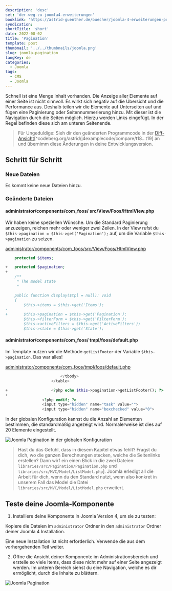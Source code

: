 ```yaml
---
description: 'desc'
set: 'der-weg-zu-joomla4-erweiterungen'
booklink: 'https://astrid-guenther.de/buecher/joomla-4-erweiterungen-programmieren'
syndication:
shortTitle: 'short'
date: 2022-08-02
title: 'Pagination'
template: post
thumbnail: '../../thumbnails/joomla.png'
slug: joomla-pagination
langKey: de
categories:
  - Joomla
tags:
  - CMS
  - Joomla
---
```












Schnell ist eine Menge Inhalt vorhanden. Die Anzeige aller Elemente auf einer Seite ist nicht sinnvoll. Es wirkt sich negativ auf die Übersicht und die Performance aus. Deshalb teilen wir die Elemente auf Unterseiten auf und fügen eine Paginierung oder Seitennummerierung hinzu. Mit dieser ist die Navigation durch die Seiten möglich. Hierzu werden Links eingefügt. In der Regel befinden diese sich am unteren Seitenende.<!-- \index{Paginierung} --><!-- \index{Seitennummerierung} -->

> Für Ungeduldige: Sieh dir den geänderten Programmcode in der [Diff-Ansicht](https://codeberg.org/astrid/j4examplecode/compare/t18...t19)[^codeberg.org/astrid/j4examplecode/compare/t18...t19] an und übernimm diese Änderungen in deine Entwicklungsversion.

## Schritt für Schritt

### Neue Dateien

Es kommt keine neue Dateien hinzu.

### Geänderte Dateien

<!-- prettier-ignore -->
#### administrator/components/com_foos/ src/View/Foos/HtmlView.php

Wir haben keine speziellen Wünsche. Um die Standard Paginierung anzuzeigen, reichen mehr oder weniger zwei Zeilen. In der View rufst du
`$this->pagination = $this->get('Pagination');` auf, um die Variable `$this->pagination` zu setzen.

[administrator/components/com_foos/src/View/Foos/HtmlView.php](https://codeberg.org/astrid/j4examplecode/src/branch/t19/src/administrator/components/com_foos/src/View/Foos/HtmlView.php)

```php {diff}
 	protected $items;

+	protected $pagination;
+
 	/**
 	 * The model state
 	 *

 	public function display($tpl = null): void
 	{
 		$this->items = $this->get('Items');
-
+		$this->pagination = $this->get('Pagination');
 		$this->filterForm = $this->get('FilterForm');
 		$this->activeFilters = $this->get('ActiveFilters');
 		$this->state = $this->get('State');

```

<!-- prettier-ignore -->
#### administrator/components/com_foos/ tmpl/foos/default.php

Im Template nutzen wir die Methode `getListFooter` der Variable `$this->pagination`. Das war alles!

[administrator/components/com_foos/tmpl/foos/default.php](https://codeberg.org/astrid/j4examplecode/src/branch/t19/src/administrator/components/com_foos/tmpl/foos/default.php)

```php {diff}
 						</tbody>
 					</table>

+					<?php echo $this->pagination->getListFooter(); ?>
+
 				<?php endif; ?>
 				<input type="hidden" name="task" value="">
 				<input type="hidden" name="boxchecked" value="0">

```

In der globalen Konfiguration kannst du die Anzahl an Elementen bestimmen, die standardmäßig angezeigt wird. Normalerweise ist dies auf 20 Elemente eingestellt.

![Joomla Pagination in der globalen Konfiguration](/images/j4x23x2.png)

> Hast du das Gefühl, dass in diesem Kapitel etwas fehlt? Fragst du dich, wo die ganzen Berechnungen stecken, welche die Seitenlinks erstellen? Dann wirf ein einen Blick in die zwei Dateien: `libraries/src/Pagination/Pagination.php` und `libraries/src/MVC/Model/ListModel.php`]. Joomla erledigt all die Arbeit für dich, wenn du den Standard nutzt, wenn also konkret in unserem Fall das Model die Datei `libraries/src/MVC/Model/ListModel.php` erweitert.

## Teste deine Joomla-Komponente

1. Installiere deine Komponente in Joomla Version 4, um sie zu testen:

Kopiere die Dateien im `administrator` Ordner in den `administrator` Ordner deiner Joomla 4 Installation.

Eine neue Installation ist nicht erforderlich. Verwende die aus dem vorhergehenden Teil weiter.

2. Öffne die Ansicht deiner Komponente im Administrationsbereich und erstelle so viele Items, dass diese nicht mehr auf einer Seite angezeigt werden. Im unteren Bereich siehst du eine Navigation, welche es dir ermöglicht, durch die Inhalte zu blättern.

![Joomla Pagination](/images/j4x23x1.png)
<img src="https://vg08.met.vgwort.de/na/77029cee191b4fbc9a01f511eb0e65cf" width="1" height="1" alt="">
